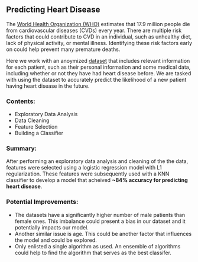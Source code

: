 ## Predicting Heart Disease

The [World Health Organization (WHO)](https://www.who.int/health-topics/cardiovascular-diseases) estimates that 17.9 million people die from cardiovascular diseases (CVDs) every year. There are multiple risk factors that could contribute to CVD in an individual, such as unhealthy diet, lack of physical activity, or mental illness. Identifying these risk factors early on could help prevent many premature deaths.

Here we work with an anoymized [dataset](https://www.kaggle.com/datasets/fedesoriano/heart-failure-prediction) that includes relevant information for each patient, such as their personal information and some medical data, including whether or not they have had heart disease before. We are tasked with using the dataset to accurately predict the likelihood of a new patient having heart disease in the future.

### Contents:
- Exploratory Data Analysis
- Data Cleaning
- Feature Selection
- Building a Classifier

### Summary: 
After performing an exploratory data analysis and cleaning of the the data, features were selected using a logistic regression model with L1 regularization. These features were subsequently used with a KNN classifier to develop a model that acheived **~84% accuracy for predicting heart disease**. 

### Potential Improvements:
- The datasets have a significantly higher number of male patients than female ones. This imbalance could present a bias in our dataset and it potentially impacts our model. 
- Another similar issue is age. This could be another factor that influences the model and could be explored.
- Only enlisted a single algorithm as used. An ensemble of algorithms could help to find the algorithm that serves as the best classifer.